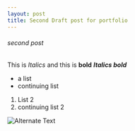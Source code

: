 ```yaml
---
layout: post
title: Second Draft post for portfolio
---
```




###### second post

This is *Italics* and this is **bold** ***Italics bold***

* a list
* continuing list

1. List 2
2. continuing list 2

![Alternate Text](https://www.native-instruments.com/typo3temp/pics/img-retina-ashlight-product-finder-0b6e0c5a995e90989a0c66c22a29689e-d.png)

